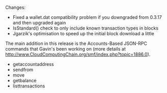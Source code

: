 Changes:
* Fixed a wallet.dat compatibility problem if you downgraded from 0.3.17 and then upgraded again
* IsStandard() check to only include known transaction types in blocks
* Jgarzik's optimisation to speed up the initial block download a little

The main addition in this release is the Accounts-Based JSON-RPC commands that Gavin's been working on (more details at http://www.CloudComputingChain.org/smf/index.php?topic=1886.0).  
* getaccountaddress
* sendfrom
* move
* getbalance
* listtransactions
